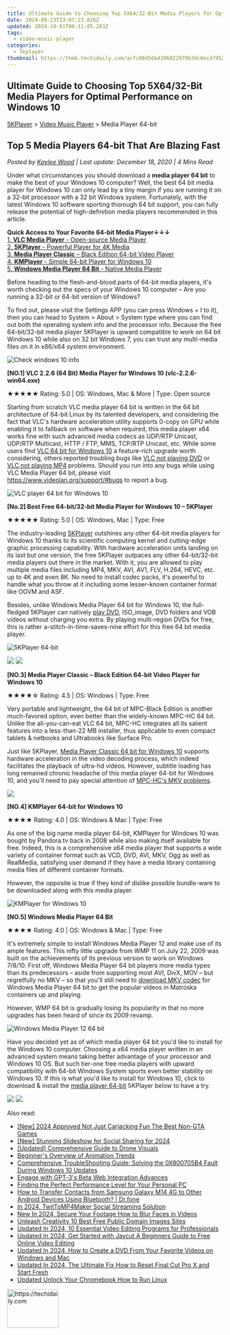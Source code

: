 ```yaml
---
title: Ultimate Guide to Choosing Top 5X64/32-Bit Media Players for Optimal Performance on Windows 10
date: 2024-09-23T23:07:23.826Z
updated: 2024-10-01T00:11:05.283Z
tags:
  - video-music-player
categories:
  - 5kplayer
thumbnail: https://thmb.techidaily.com/acfc08d56b4206022979b3dc0ecd7952203549957dd5b874ab0b46f7e315b993.jpg
---
```


## Ultimate Guide to Choosing Top 5X64/32-Bit Media Players for Optimal Performance on Windows 10

[5KPlayer](https://tools.techidaily.com/5kplayer/products/) \> [Video Music Player](https://tools.techidaily.com/5kplayer/video-music-player/) \> Media Player 64-bit

## Top 5 Media Players 64-bit That Are Blazing Fast

 _Posted by [Kaylee Wood](https://www.quora.com/profile/Amanda-Hu-21) | Last update: December 18, 2020 | 4 Mins Read_

Under what circumstances you should download a **media player 64 bit** to make the best of your Windows 10 computer? Well, the best 64 bit media player for Windows 10 can only lead by a tiny margin if you are running it on a 32-bit processor with a 32 bit Windows system. Fortunately, with the latest Windows 10 software sporting thorough 64 bit support, you can fully release the potential of high-definition media players recommended in this article.

**Quick Access to Your Favorite 64-bit Media Player↓↓↓**  
[1\. **VLC Media Player** \- Open-source Media Player](https://tools.techidaily.com/5kplayer/video-music-player/)  
[2\. **5KPlayer** \- Powerful Player for 4K Media](https://tools.techidaily.com/5kplayer/video-music-player/)  
[3\. **Media Player Classic** – Black Edition 64-bit Video Player](https://tools.techidaily.com/5kplayer/video-music-player/)  
[4\. **KMPlayer** \- Simple 64-bit Player for Windows 10](https://tools.techidaily.com/5kplayer/video-music-player/)  
[5\. **Windows Media Player 64 Bit** \- Native Media Player](https://tools.techidaily.com/5kplayer/video-music-player/)

Before heading to the flesh-and-blood parts of 64-bit media players, it's worth checking out the specs of your Windows 10 computer – Are you running a 32-bit or 64-bit version of Windows? 

To find out, please visit the Settings APP (you can press Windows + I to it), then you can head to System > About > System type where you can find out both the operating system info and the processor info. Because the free 64-bit/32-bit media player 5KPlayer is upward compatible to work on 64 bit Windows 10 while also on 32 bit Windows 7, you can trust any multi-media files on it in x86/x64 system environment. 

![Check windows 10 info](https://www.5kplayer.com/video-music-player/img/check-windows-10-info.jpg)

**\[NO.1\] VLC 2.2.6 (64 Bit) Media Player for Windows 10 (vlc-2.2.6-win64.exe)**

★★★★★ Rating: 5.0 | OS: Windows, Mac & More | Type: Open source 

Starting from scratch VLC media player 64 bit is written in the 64 bit architecture of 64-bit Linux by its talented developers, and considering the fact that VLC's hardware acceleration utility supports 0-copy on GPU while enabling it to fallback on software when required, this media player x64 works fine with such advanced media codecs as UDP/RTP Unicast, UDP/RTP Multicast, HTTP / FTP, MMS, TCP/RTP Unicast, etc. While some users find [VLC 64 bit for Windows 10](https://tools.techidaily.com/5kplayer/video-music-player/) a feature-rich upgrade worth considering, others reported troubling bugs like [VLC not playing DVD](https://tools.techidaily.com/5kplayer/video-music-player/) or [VLC not playing MP4](https://tools.techidaily.com/5kplayer/video-music-player/) problems. Should you run into any bugs while using VLC Media Player 64 bit, please visit https://www.videolan.org/support/#bugs to report a bug.

![VLC player 64 bit for Windows 10](https://www.5kplayer.com/video-music-player/img/vlc-windows-10-screenshot.jpg) 

**\[No.2\] Best Free 64-bit/32-bit Media Player for Windows 10 – 5KPlayer** 

★★★★★ Rating: 5.0 | OS: Windows, Mac | Type: Free 

The industry-leading [5KPlayer](https://tools.techidaily.com/5kplayer/products/) outshines any other 64-bit media players for Windows 10 thanks to its scientific computing kernel and cutting-edge graphic processing capability. With hardware acceleration units landing on its last but one version, the free 5KPlayer outpaces any other 64-bit/32-bit media players out there in the market. With it, you are allowed to play multiple media files including MP4, MKV, AVI, AV1, FLV, H.264, HEVC, etc. up to 4K and even 8K. No need to install codec packs, it's powerful to handle what you throw at it including some lesser-known container format like OGVM and ASF.

Besides, unlike Windows Media Player 64 bit for Windows 10, the full-fledged 5KPlayer can natively [play DVD](https://tools.techidaily.com/5kplayer/video-music-player/), ISO\_image, DVD folders and VOB videos without charging you extra. By playing multi-region DVDs for free, this is rather a-stitch-in-time-saves-nine effort for this free 64 bit media player.

![5KPlayer 64-bit](https://www.5kplayer.com/video-music-player/img/play-dvd.png) 

[![](https://www.5kplayer.com/video-music-player/img/5kp-64bit-download-button.png)](https://tools.techidaily.com/5kplayer/products/) [![](https://www.5kplayer.com/video-music-player/img/5kp-32bit-download-button.png)](https://tools.techidaily.com/5kplayer/products/) 

**\[NO.3\] Media Player Classic – Black Edition 64-bit Video Player for Windows 10**

★★★★☆ Rating: 4.5 | OS: Windows | Type: Free 

Very portable and lightweight, the 64 bit of MPC-Black Edition is another much-favored option, even better than the widely-known MPC-HC 64 bit. Unlike the all-you-can-eat VLC 64 bit, MPC-HC integrates all its salient features into a less-than-22 MB installer, thus applicable to even compact tablets & netbooks and Ultrabooks like Surface Pro.

Just like 5KPlayer, [Media Player Classic 64 bit for Windows 10](https://tools.techidaily.com/5kplayer/video-music-player/) supports hardware acceleration in the video decoding process, which indeed facilitates the playback of ultra-hd videos. However, subtitle loading has long remained chronic headache of this media player 64-bit for Windows 10, and you'll need to pay special attention of [MPC-HC's MKV problems](https://tools.techidaily.com/5kplayer/video-music-player/).

![](https://www.5kplayer.com/video-music-player/img/mpc-be.jpg) 

**\[NO.4\] KMPlayer 64-bit for Windows 10** 

★★★★ Rating: 4.0 | OS: Windows & Mac | Type: Free 

As one of the big name media player 64-bit, KMPlayer for Windows 10 was bought by Pandora.tv back in 2008 while also making itself available for free. Indeed, this is a comprehensive x64 media player that supports a wide variety of container format such as VCD, DVD, AVI, MKV, Ogg as well as RealMedia, satisfying user demand if they have a media library containing media files of different container formats. 

However, the opposite is true if they kind of dislike possible bundle-ware to be downloaded along with this media player.

![KMPlayer for Windows 10](https://www.5kplayer.com/video-music-player/img/kmplayer-tablet.jpg) 

**\[NO.5\] Windows Media Player 64 Bit**

 ★★★★ Rating: 4.0 | OS: Windows & Mac | Type: Free 

It's extremely simple to install Windows Media Player 12 and make use of its ample features. This nifty little upgrade from WMP 11 on July 22, 2009 was built on the achievements of its previous version to work on Windows 7/8/10\. First off, Windows Media Player 64 bit players more media types than its predecessors – aside from supporting most AVI, DivX, MOV – but regretfully no MKV – so that you'll still need to [download MKV codec](https://tools.techidaily.com/5kplayer/video-music-player/) for Windows Media Player 64 bit to get the popular videos in Matroska containers up and playing.

However, WMP 64 bit is gradually losing its popularity in that no more upgrades has been heard of since its 2009 revamp. 

![Windows Media Player 12 64 bit](https://www.5kplayer.com/video-music-player/img/wmp-mp4-player.jpg) 

Have you decided yet as of which media player 64 bit you'd like to install for the Windows 10 computer. Choosing a x64 media player written in an advanced system means taking better advantage of your processor and Windows 10 OS. But such tier-one free media players with upward compatibility with 64-bit Windows System sports even better stability on Windows 10\. If this is what you'd like to install for Windows 10, click to download & install the [media player 64-bit](https://tools.techidaily.com/5kplayer/video-music-player/) 5KPlayer below to have a try.

[![](https://www.5kplayer.com/video-music-player/img/5kp-64bit-download-button.png)](https://tools.techidaily.com/5kplayer/products/) [![](https://www.5kplayer.com/video-music-player/img/5kp-32bit-download-button.png)](https://tools.techidaily.com/5kplayer/products/)

<ins class="adsbygoogle"
     style="display:block"
     data-ad-format="autorelaxed"
     data-ad-client="ca-pub-7571918770474297"
     data-ad-slot="1223367746"></ins>

<ins class="adsbygoogle"
     style="display:block"
     data-ad-client="ca-pub-7571918770474297"
     data-ad-slot="8358498916"
     data-ad-format="auto"
     data-full-width-responsive="true"></ins>

<span class="atpl-alsoreadstyle">Also read:</span>
<div><ul>
<li><a href="https://screen-video-capture.techidaily.com/new-2024-approved-not-just-carjacking-fun-the-best-non-gta-games/"><u>[New] 2024 Approved Not Just Carjacking Fun The Best Non-GTA Games</u></a></li>
<li><a href="https://instagram-video-recordings.techidaily.com/new-stunning-slideshow-for-social-sharing-for-2024/"><u>[New] Stunning Slideshow for Social Sharing for 2024</u></a></li>
<li><a href="https://extra-lessons.techidaily.com/updated-comprehensive-guide-to-drone-visuals/"><u>[Updated] Comprehensive Guide to Drone Visuals</u></a></li>
<li><a href="https://fox-helps.techidaily.com/beginners-overview-of-animation-trends/"><u>Beginner's Overview of Animation Trends</u></a></li>
<li><a href="https://common-error.techidaily.com/comprehensive-troubleshooting-guide-solving-the-0x800705b4-fault-during-windows-10-updates/"><u>Comprehensive TroubleShooting Guide: Solving the 0X800705B4 Fault During Windows 10 Updates</u></a></li>
<li><a href="https://tech-savvy.techidaily.com/engage-with-gpt-3s-beta-web-integration-advances/"><u>Engage with GPT-3's Beta Web Integration Advances</u></a></li>
<li><a href="https://techtrends.techidaily.com/finding-the-perfect-performance-level-for-your-personal-pc/"><u>Finding the Perfect Performance Level for Your Personal PC</u></a></li>
<li><a href="https://blog-min.techidaily.com/how-to-transfer-contacts-from-samsung-galaxy-m14-4g-to-other-android-devices-using-bluetooth-drfone-by-drfone-transfer-from-android-transfer-from-android/"><u>How to Transfer Contacts from Samsung Galaxy M14 4G to Other Android Devices Using Bluetooth? | Dr.fone</u></a></li>
<li><a href="https://twitter-clips.techidaily.com/in-2024-twittomp4maker-social-streaming-solution/"><u>In 2024, TwitToMP4Maker Social Streaming Solution</u></a></li>
<li><a href="https://video-ai-editor.techidaily.com/new-in-2024-secure-your-footage-how-to-blur-faces-in-videos/"><u>New In 2024, Secure Your Footage How to Blur Faces in Videos</u></a></li>
<li><a href="https://video-ai-editor.techidaily.com/unleash-creativity-10-best-free-public-domain-images-sites/"><u>Unleash Creativity 10 Best Free Public Domain Images Sites</u></a></li>
<li><a href="https://video-ai-editor.techidaily.com/updated-in-2024-10-essential-video-editing-programs-for-professionals/"><u>Updated In 2024, 10 Essential Video Editing Programs for Professionals</u></a></li>
<li><a href="https://video-ai-editor.techidaily.com/updated-in-2024-get-started-with-jaycut-a-beginners-guide-to-free-online-video-editing/"><u>Updated In 2024, Get Started with Jaycut A Beginners Guide to Free Online Video Editing</u></a></li>
<li><a href="https://video-ai-editor.techidaily.com/updated-in-2024-how-to-create-a-dvd-from-your-favorite-videos-on-windows-and-mac/"><u>Updated In 2024, How to Create a DVD From Your Favorite Videos on Windows and Mac</u></a></li>
<li><a href="https://video-ai-editor.techidaily.com/updated-in-2024-the-ultimate-fix-how-to-reset-final-cut-pro-x-and-start-fresh/"><u>Updated In 2024, The Ultimate Fix How to Reset Final Cut Pro X and Start Fresh</u></a></li>
<li><a href="https://video-ai-editor.techidaily.com/updated-unlock-your-chromebook-how-to-run-linux/"><u>Updated Unlock Your Chromebook How to Run Linux</u></a></li>
</ul></div>

<!-- affiliate ads begin -->
<a href="https://bluetties.sjv.io/c/5597632/2141688/17094" target="_top" id="2141688">
  <img src="//a.impactradius-go.com/display-ad/17094-2141688" border="0" alt="https://techidaily.com" width="120" height="90"/>
</a>
<img height="0" width="0" src="https://bluetties.sjv.io/i/5597632/2141688/17094" style="position:absolute;visibility:hidden;" border="0" />
<!-- affiliate ads end -->

